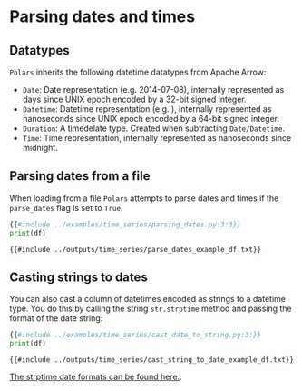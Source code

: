 # Parsing dates and times

## Datatypes

`Polars` inherits the following datetime datatypes from Apache Arrow:

- `Date`: Date representation (e.g. 2014-07-08), internally represented as days since UNIX epoch encoded by a 32-bit signed integer.
- `Datetime`: Datetime representation (e.g. ), internally represented as nanoseconds since UNIX
  epoch encoded by a 64-bit signed integer.
- `Duration`: A timedelate type. Created when subtracting `Date/Datetime`.
- `Time`: Time representation, internally represented as nanoseconds since midnight.

## Parsing dates from a file

When loading from a file `Polars` attempts to parse dates and times if the `parse_dates` flag is set to `True`.
```python
{{#include ../examples/time_series/parsing_dates.py:3:3}}
print(df)
```

```text
{{#include ../outputs/time_series/parse_dates_example_df.txt}}
```

## Casting strings to dates

You can also cast a column of datetimes encoded as strings to a datetime type. You do this by calling the string `str.strptime` method and passing the format of the date string:

```python
{{#include ../examples/time_series/cast_date_to_string.py:3:}}
print(df)
```

```text
{{#include ../outputs/time_series/cast_string_to_date_example_df.txt}}
```

[The strptime date formats can be found here.](https://docs.rs/chrono/latest/chrono/format/strftime/index.html).
